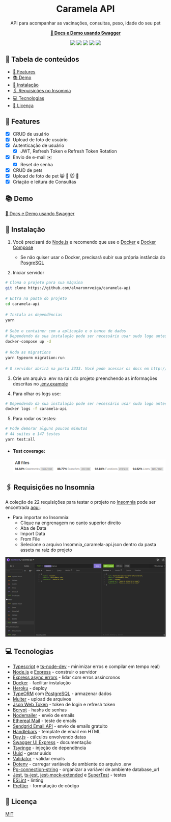 <h1 align="center">Caramela API</h1>
<p align="center">API para acompanhar as vacinações, consultas, peso, idade do seu pet</p>
<p align="center"><a href="https://caramela-api.herokuapp.com/docs/" target="_blank"><b>🔗 Docs e Demo usando Swagger</b></a></p>

<p align="center"><img src="https://img.shields.io/badge/TypeScript-007ACC?style=for-the-badge&logo=typescript&logoColor=white"/>
  <img src="https://img.shields.io/badge/Node.js-339933?style=for-the-badge&logo=nodedotjs&logoColor=white"/>
  <img src="https://img.shields.io/badge/Express.js-000000?style=for-the-badge&logo=express&logoColor=white"/>
  <img src="https://img.shields.io/badge/Docker-2CA5E0?style=for-the-badge&logo=docker&logoColor=white"/>
  <img src="https://img.shields.io/badge/Heroku-430098?style=for-the-badge&logo=heroku&logoColor=white"/></p>

## 📑 Tabela de conteúdos
<!--ts-->
   * [📌 Features](#-features)
   * [📚 Demo](#-demo)
   * [🔧 Instalação](#-instalação)
   * [🖇️ Requisições no Insomnia](#%EF%B8%8F-requisições-no-insomnia)
   * [💻 Tecnologias](#-tecnologias)
   * [📄 Licença](#-licença)
<!--te-->

## 📌 Features
- [x] CRUD de usuário
- [x] Upload de foto de usuário
- [x] Autenticação de usuário
  - [x] JWT, Refresh Token e Refresh Token Rotation
- [x] Envio de e-mail ✉️
  - [x] Reset de senha
- [x] CRUD de pets
- [x] Upload de foto de pet 😸 🐶 🐭 🐰
- [x] Criação e leitura de Consultas

## 📚 Demo
[🔗 Docs e Demo usando Swagger](https://caramela-api.herokuapp.com/docs/)

## 🔧 Instalação

1. Você precisará do [Node.js](https://nodejs.org/en/) e recomendo que use o [Docker](https://docs.docker.com/get-docker/) e [Docker Compose](https://docs.docker.com/compose/install/)
    - Se não quiser usar o Docker, precisará subir sua própria instância do [PosgreSQL](https://www.postgresql.org/)

1. Iniciar servidor
```bash
# Clona o projeto para sua máquina
git clone https://github.com/alvaromrveiga/caramela-api

# Entra na pasta do projeto
cd caramela-api

# Instala as dependências
yarn

# Sobe o container com a aplicação e o banco de dados
# Dependendo da sua instalação pode ser necessário usar sudo logo antes do comando abaixo
docker-compose up -d

# Roda as migrations
yarn typeorm migration:run

# O servidor abrirá na porta 3333. Você pode acessar os docs em http://localhost:3333/docs/
```

3. Crie um arquivo .env na raiz do projeto preenchendo as informações descritas no [.env.example](https://github.com/alvaromrveiga/caramela-api/blob/main/.env.example)

4. Para olhar os logs use:
```bash
# Dependendo da sua instalação pode ser necessário usar sudo logo antes do comando abaixo
docker logs -f caramela-api
```

5. Para rodar os testes:
```bash
# Pode demorar alguns poucos minutos
# 44 suites e 147 testes
yarn test:all
```

  - #### Test coverage:
    ![Test-Coverage](https://github.com/alvaromrveiga/caramela-api/blob/main/assets/test-coverage.png)

## 🖇️ Requisições no Insomnia
A coleção de 22 requisições para testar o projeto no [Insomnia](https://insomnia.rest/download) pode ser encontrada [aqui](https://github.com/alvaromrveiga/caramela-api/blob/main/assets/Insomnia_caramela-api.json). 
  - Para importar no Insomnia:
    - Clique na engrenagem no canto superior direito
    - Aba de Data 
    - Import Data
    - From File
    - Selecione o arquivo Insomnia_caramela-api.json dentro da pasta assets na raiz do projeto

![Insomnia requests](https://github.com/alvaromrveiga/caramela-api/blob/main/assets/Screenshot_Insomnia_caramela-api.png)

## 💻 Tecnologias
- [Typescript](https://www.typescriptlang.org/) e [ts-node-dev](https://github.com/wclr/ts-node-dev) - minimizar erros e compilar em tempo real)
- [Node.js](https://nodejs.org/en/) e [Express](https://expressjs.com/) - construir o servidor
- [Express async errors](https://github.com/davidbanham/express-async-errors) - lidar com erros assíncronos
- [Docker](https://www.docker.com/) - facilitar instalação
- [Heroku](https://www.heroku.com/) - deploy
- [TypeORM](https://typeorm.io/#/) com [PostgreSQL](https://www.postgresql.org/) - armazenar dados
- [Multer](https://www.npmjs.com/package/multer) - upload de arquivos
- [Json Web Token](https://jwt.io/) - token de login e refresh token
- [Bcrypt](https://github.com/kelektiv/node.bcrypt.js) - hashs de senhas
- [Nodemailer](https://nodemailer.com/about/) - envio de emails
- [Ethereal Mail](https://ethereal.email/) - teste de emails
- [Sendgrid Email API](https://sendgrid.com/solutions/email-api/) - envio de emails gratuito
- [Handlebars](https://handlebarsjs.com/) - template de email em HTML
- [Day.js](https://day.js.org/) - cálculos envolvendo datas
- [Swagger UI Express](https://github.com/scottie1984/swagger-ui-express) - documentação
- [Tsyringe](https://github.com/microsoft/tsyringe) - injeção de dependência
- [Uuid](https://github.com/uuidjs/uuid) - gerar uuids
- [Validator](https://github.com/validatorjs/validator.js) - validar emails
- [Dotenv](https://github.com/motdotla/dotenv) - carregar variáveis de ambiente do arquivo .env
- [Pg-connection-string](https://www.npmjs.com/package/pg-connection-string) - organizar a variável de ambiente database_url
- [Jest](https://jestjs.io/), [ts-jest](https://github.com/kulshekhar/ts-jest), [jest-mock-extended](https://github.com/marchaos/jest-mock-extended) e [SuperTest](https://github.com/visionmedia/supertest) - testes
- [ESLint](https://eslint.org/) - linting
- [Prettier](https://prettier.io/) - formatação de código

## 📄 Licença
[MIT](https://github.com/alvaromrveiga/caramela-api/blob/main/LICENSE)

